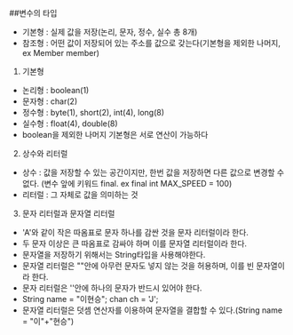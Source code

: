 ##변수의 타입

- 기본형 : 실제 값을 저장(논리, 문자, 정수, 실수 총 8개)
- 참조형 : 어떤 값이 저장되어 있는 주소를 값으로 갖는다(기본형을 제외한 나머지, ex Member member)

1. 기본형
- 논리형 : boolean(1)
- 문자형 : char(2)
- 정수형 : byte(1), short(2), int(4), long(8)
- 실수형 : float(4), double(8)
- boolean을 제외한 나머지 기본형은 서로 연산이 가능하다

2. 상수와 리터럴
- 상수 : 값을 저장할 수 있는 공간이지만, 한번 값을 저장하면 다른 값으로 변경할 수 없다. (변수 앞에 키워드 final. ex final int MAX_SPEED = 100)
- 리터럴 : 그 자체로 값을 의미하는 것

3. 문자 리터럴과 문자열 리터럴
- 'A'와 같이 작은 따옴표로 문자 하나를 감싼 것을 문자 리터럴이라 한다.
- 두 문자 이상은 큰 따옴표로 감싸야 하며 이를 문자열 리터럴이라 한다.
- 문자열을 저장하기 위해서는 String타입을 사용해야한다.
- 문자열 리터럴은 ""안에 아무런 문자도 넣지 않는 것을 허용하며, 이를 빈 문자열이라 한다.
- 문자 리터럴은 ''안에 하나의 문자가 반드시 있어야 한다.
- String name = "이현승"; chan ch = 'J';
- 문자열 리터럴은 덧셈 연산자를 이용하여 문자열을 결합할 수 있다.(String name = "이"+"현승")